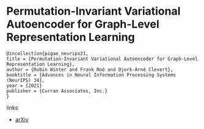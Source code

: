 # Permutation-Invariant Variational Autoencoder for Graph-Level Representation Learning

```
@incollection{pigae_neurips21,
title = {Permutation-Invariant Variational Autoencoder for Graph-Level Representation Learning},
author = {Robin Winter and Frank Noé and Djork-Arné Clevert},
booktitle = {Advances in Neural Information Processing Systems (NeurIPS) 34},
year = {2021}
publisher = {Curran Associates, Inc.}
}
```

links
- [arXiv](https://arxiv.org/abs/2104.09856)
